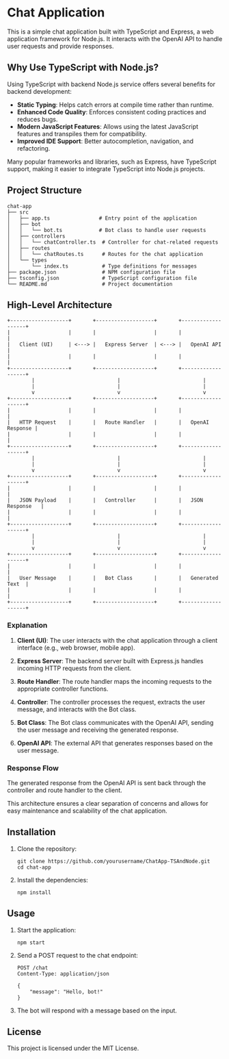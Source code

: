 # Chat Application

This is a simple chat application built with TypeScript and Express, a web application framework for Node.js. It interacts with the OpenAI API to handle user requests and provide responses.

## Why Use TypeScript with Node.js?

Using TypeScript with backend Node.js service offers several benefits for backend development:

- **Static Typing**: Helps catch errors at compile time rather than runtime.
- **Enhanced Code Quality**: Enforces consistent coding practices and reduces bugs.
- **Modern JavaScript Features**: Allows using the latest JavaScript features and transpiles them for compatibility.
- **Improved IDE Support**: Better autocompletion, navigation, and refactoring.

Many popular frameworks and libraries, such as Express, have TypeScript support, making it easier to integrate TypeScript into Node.js projects.

## Project Structure

```
chat-app
├── src
│   ├── app.ts                # Entry point of the application
│   ├── bot
│   │   └── bot.ts            # Bot class to handle user requests
│   ├── controllers
│   │   └── chatController.ts  # Controller for chat-related requests
│   ├── routes
│   │   └── chatRoutes.ts      # Routes for the chat application
│   └── types
│       └── index.ts           # Type definitions for messages
├── package.json               # NPM configuration file
├── tsconfig.json              # TypeScript configuration file
└── README.md                  # Project documentation
```

## High-Level Architecture

```
+-------------------+       +-------------------+       +-------------------+
|                   |       |                   |       |                   |
|   Client (UI)     | <---> |   Express Server  | <---> |   OpenAI API      |
|                   |       |                   |       |                   |
+-------------------+       +-------------------+       +-------------------+
        |                           |                           |
        |                           |                           |
        v                           v                           v
+-------------------+       +-------------------+       +-------------------+
|                   |       |                   |       |                   |
|   HTTP Request    |       |   Route Handler   |       |   OpenAI Response |
|                   |       |                   |       |                   |
+-------------------+       +-------------------+       +-------------------+
        |                           |                           |
        |                           |                           |
        v                           v                           v
+-------------------+       +-------------------+       +-------------------+
|                   |       |                   |       |                   |
|   JSON Payload    |       |   Controller      |       |   JSON Response   |
|                   |       |                   |       |                   |
+-------------------+       +-------------------+       +-------------------+
        |                           |                           |
        |                           |                           |
        v                           v                           v
+-------------------+       +-------------------+       +-------------------+
|                   |       |                   |       |                   |
|   User Message    |       |   Bot Class       |       |   Generated Text  |
|                   |       |                   |       |                   |
+-------------------+       +-------------------+       +-------------------+
```

### Explanation

1. **Client (UI)**: The user interacts with the chat application through a client interface (e.g., web browser, mobile app).

2. **Express Server**: The backend server built with Express.js handles incoming HTTP requests from the client.

3. **Route Handler**: The route handler maps the incoming requests to the appropriate controller functions.

4. **Controller**: The controller processes the request, extracts the user message, and interacts with the Bot class.

5. **Bot Class**: The Bot class communicates with the OpenAI API, sending the user message and receiving the generated response.

6. **OpenAI API**: The external API that generates responses based on the user message.

### Response Flow

The generated response from the OpenAI API is sent back through the controller and route handler to the client.

This architecture ensures a clear separation of concerns and allows for easy maintenance and scalability of the chat application.

## Installation

1. Clone the repository:
   ```
   git clone https://github.com/yourusername/ChatApp-TSAndNode.git
   cd chat-app
   ```

2. Install the dependencies:
   ```
   npm install
   ```

## Usage

1. Start the application:
   ```
   npm start
   ```

2. Send a POST request to the chat endpoint:
   ```
   POST /chat
   Content-Type: application/json

   {
       "message": "Hello, bot!"
   }
   ```

3. The bot will respond with a message based on the input.

## License

This project is licensed under the MIT License.
